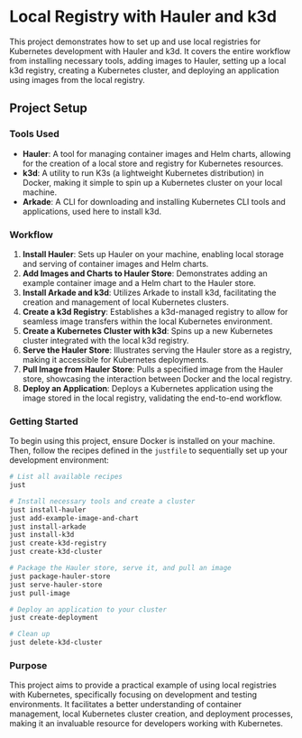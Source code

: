# Local Registry with Hauler and k3d

This project demonstrates how to set up and use local registries for Kubernetes development with Hauler and k3d. It covers the entire workflow from installing necessary tools, adding images to Hauler, setting up a local k3d registry, creating a Kubernetes cluster, and deploying an application using images from the local registry.

## Project Setup

### Tools Used

- **Hauler**: A tool for managing container images and Helm charts, allowing for the creation of a local store and registry for Kubernetes resources.
- **k3d**: A utility to run K3s (a lightweight Kubernetes distribution) in Docker, making it simple to spin up a Kubernetes cluster on your local machine.
- **Arkade**: A CLI for downloading and installing Kubernetes CLI tools and applications, used here to install k3d.

### Workflow

1. **Install Hauler**: Sets up Hauler on your machine, enabling local storage and serving of container images and Helm charts.
2. **Add Images and Charts to Hauler Store**: Demonstrates adding an example container image and a Helm chart to the Hauler store.
3. **Install Arkade and k3d**: Utilizes Arkade to install k3d, facilitating the creation and management of local Kubernetes clusters.
4. **Create a k3d Registry**: Establishes a k3d-managed registry to allow for seamless image transfers within the local Kubernetes environment.
5. **Create a Kubernetes Cluster with k3d**: Spins up a new Kubernetes cluster integrated with the local k3d registry.
6. **Serve the Hauler Store**: Illustrates serving the Hauler store as a registry, making it accessible for Kubernetes deployments.
7. **Pull Image from Hauler Store**: Pulls a specified image from the Hauler store, showcasing the interaction between Docker and the local registry.
8. **Deploy an Application**: Deploys a Kubernetes application using the image stored in the local registry, validating the end-to-end workflow.

### Getting Started

To begin using this project, ensure Docker is installed on your machine. Then, follow the recipes defined in the `justfile` to sequentially set up your development environment:

```bash
# List all available recipes
just

# Install necessary tools and create a cluster
just install-hauler
just add-example-image-and-chart
just install-arkade
just install-k3d
just create-k3d-registry
just create-k3d-cluster

# Package the Hauler store, serve it, and pull an image
just package-hauler-store
just serve-hauler-store
just pull-image

# Deploy an application to your cluster
just create-deployment

# Clean up
just delete-k3d-cluster
```

### Purpose

This project aims to provide a practical example of using local registries with Kubernetes, specifically focusing on development and testing environments. It facilitates a better understanding of container management, local Kubernetes cluster creation, and deployment processes, making it an invaluable resource for developers working with Kubernetes.
